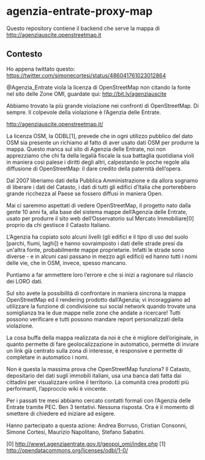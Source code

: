 agenzia-entrate-proxy-map
=========================

Questo repository contiene il backend che serve la mappa di
http://agenziauscite.openstreetmap.it

Contesto
-------------------------
Ho appena twittato questo:
https://twitter.com/simonecortesi/status/486041761023012864

@Agenzia_Entrate viola la licenza di OpenStreetMap non citando la
fonte nel sito delle Zone OMI, guardate qui:
http://bit.ly/agenziauscite

Abbiamo trovato la più grande violazione nei confronti di
OpenStreetMap. Di sempre. Il colpevole della violazione è l’Agenzia
delle Entrate.

http://agenziauscite.openstreetmap.it/

La licenza OSM, la ODBL[1], prevede che in ogni utilizzo pubblico del
dato OSM sia presente un richiamo al fatto di aver usato dati OSM per
produrre la mappa. Questo manca sul sito di Agenzia delle Entrate, noi
non apprezziamo che chi fa della legalià fiscale la sua battaglia
quotidiana violi in maniera così palese i diritti degli altri,
calpestando le poche regole alla diffusione di OpenStreetMap: il dare
credito della paternità dell’opera.

Dal 2007 liberiamo dati della Pubblica Amministrazione e da allora
sognamo di liberare i dati del Catasto, i dati di tutti gli edifici
d’Italia che porterebbero grande ricchezza al Paese se fossero diffusi
in maniera Open.

Mai ci saremmo aspettati di vedere OpenStreetMap, il progetto nato
dalla gente 10 anni fa, alla base del sistema mappe dell’Agenzia delle
Entrate, usato per produrre il sito web dell’Osservatorio sul Mercato
Immobiliare[0] proprio da chi gestisce il Catasto Italiano.

L’Agenzia ha copiato solo alcuni livelli (gli edifici e il tipo di uso
del suolo [parchi, fiumi, laghi]) e hanno sovraimposto i dati delle
strade presi da un'altra fonte, probabilmente mappe proprietarie.
Infatti le strade sono diverse - e in alcuni casi passano in mezzo
agli edifici) ed hanno tutti i nomi delle vie, che in OSM, invece,
spesso mancano.

Puntiamo a far ammettere loro l’errore e che si inizi a ragionare sul
rilascio dei LORO dati.

Sul sito avete la possibilità di confrontare in maniera sincrona la
mappa OpenStreetMap ed il rendering prodotto dall’Agenzia; vi
incoraggiamo ad utilizzare la funzione di condivisione sui social
network quando trovate una somiglianza tra le due mappe nelle zone che
andate a ricercare! Tutti possono verificare e tutti possono mandare
report personalizzati della violazione.

La cosa buffa della mappa realizzata da noi è che è migliore
dell’originale, in quanto permette di fare geolocalizzazione in
automatico, permette di inviare un link già centrato sulla zona di
interesse, è responsive e permette di completare in automatico i nomi.

Non è questa la massima prova che OpenStreetMap funziona? Il Catasto,
depositario dei dati sugli immobili italiani, usa una banca dati fatta
dai cittadini per visualizzare online il territorio. La comunità crea
prodotti più performanti, l’approccio wiki è vincente.

Per i passati tre mesi abbiamo cercato contatti formali con l’Agenzia
delle Entrate tramite PEC. Ben 3 tentativi. Nessuna risposta. Ora è il
momento di smettere di chiedere ed iniziare ad esigere.

Hanno partecipato a questa azione: Andrea Borruso, Cristian Consonni,
Simone Cortesi, Maurizio Napolitano, Stefano Sabatini.

[0] http://wwwt.agenziaentrate.gov.it/geopoi_omi/index.php
[1] http://opendatacommons.org/licenses/odbl/1-0/

